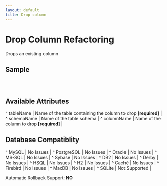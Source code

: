 ```yaml
---
layout: default
title: Drop column
---
```


# Drop Column Refactoring #

Drops an existing column

## Sample ##

<code xml>
<dropColumn tableName="person" columnName="ssn"/>
</code>

## Available Attributes ##

^ tableName  | Name of the table containing the column to drop **[required]**  | 
^ schemaName  | Name of the table schema  | 
^ columnName  | Name of the column to drop **[required]**  | 



## Database Compatiblity ##

^ MySQL  | No Issues  | 
^ PostgreSQL  | No Issues  | 
^ Oracle  | No Issues  | 
^ MS-SQL  | No Issues  | 
^ Sybase  | No Issues  | 
^ DB2  | No Issues  | 
^ Derby  | No Issues  | 
^ HSQL  | No Issues  | 
^ H2  | No Issues  | 
^ Caché  | No Issues  | 
^ Firebird  | No Issues  | 
^ MaxDB  | No Issues  | 
^ SQLite  | Not Supported  |

Automatic Rollback Support: **NO**
